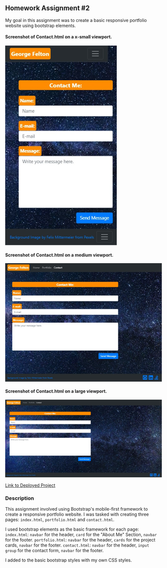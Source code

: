 ## Homework Assignment #2

My goal in this assignment was to create a basic responsive portfolio website using bootstrap elements.

#### Screenshot of Contact.html on a x-small viewport.
![Screenshot of Contact.html on a x-small viewport.](./assets/images/responsive-portfolio-screenshot-xs.jpg)

#### Screenshot of Contact.html on a medium viewport.
![Screenshot of Contact.html on a medium viewport.](./assets/images/responsive-portfolio-screenshot-md.jpg)

#### Screenshot of Contact.html on a large viewport.
![Screenshot of Contact.html on a large viewport.](./assets/images/responsive-portfolio-screenshot-lg.jpg)

[Link to Deployed Project](https://gafelton.github.io/responsive-layout-homework-1/)

### Description

This assignment involved using Bootstrap's mobile-first framework to create a responsive portfolio website. I was tasked with creating three pages: `index.html`, `portfolio.html` and `contact.html`.

I used bootstrap elements as the basic framework for each page:
`index.html`: `navbar` for the header, `card` for the "About Me" Section, `navbar` for the footer.
`portfolio.html`: `navbar` for the header, `cards` for the project cards, `navbar` for the footer.
`contact.html`: `navbar` for the header, `input group` for the contact form, `navbar` for the footer.

I added to the basic bootstrap styles with my own CSS styles.
